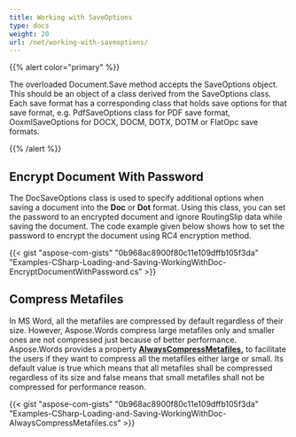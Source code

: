 ```yaml
---
title: Working with SaveOptions
type: docs
weight: 20
url: /net/working-with-saveoptions/
---
```


{{% alert color="primary" %}} 

The overloaded Document.Save method accepts the SaveOptions object. This should be an object of a class derived from the SaveOptions class. Each save format has a corresponding class that holds save options for that save format, e.g. PdfSaveOptions class for PDF save format, OoxmlSaveOptions for DOCX, DOCM, DOTX, DOTM or FlatOpc save formats.

{{% /alert %}} 
## **Encrypt Document With Password**
The DocSaveOptions class is used to specify additional options when saving a document into the **Doc** or **Dot** format. Using this class, you can set the password to an encrypted document and ignore RoutingSlip data while saving the document. The code example given below shows how to set the password to encrypt the document using RC4 encryption method.

{{< gist "aspose-com-gists" "0b968ac8900f80c11e109dffb105f3da" "Examples-CSharp-Loading-and-Saving-WorkingWithDoc-EncryptDocumentWithPassword.cs" >}}
## **Compress Metafiles**
In MS Word, all the metafiles are compressed by default regardless of their size. However, Aspose.Words compress large metafiles only and smaller ones are not compressed just because of better performance. Aspose.Words provides a property [**AlwaysCompressMetafiles**](https://apireference.aspose.com/net/words/aspose.words.saving/docsaveoptions/properties/alwayscompressmetafiles)**,** to facilitate the users if they want to compress all the metafiles either large or small. Its default value is true which means that all metafiles shall be compressed regardless of its size and false means that small metafiles shall not be compressed for performance reason.

{{< gist "aspose-com-gists" "0b968ac8900f80c11e109dffb105f3da" "Examples-CSharp-Loading-and-Saving-WorkingWithDoc-AlwaysCompressMetafiles.cs" >}}
